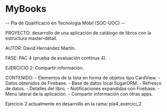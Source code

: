 # MyBooks

-- Pla de Qualificació en Tecnologia Mòbil (SOC-UOC) --

PROYECTO: desarrollo de una aplicación de catálogo de libros con la estructura master-detail.

AUTOR: David Hernández Martín.

FASE: PAC 4 (prueba de evaluación continua 4).

EJERCICIO 2: Compartir información.

CONTENIDO:
            - Elementos de la lista en forma de objetos tipo CardView.
            - Datos obtenidos de Firebase.
            - Base de datos local SugarORM.
            - Refresco de datos.
            - Detalles del libro.
            - Notificaciones expandidas con Firebase.
            - Menú lateral de la aplicación.
            - Compartir información con otras apps.


Ejercicio 2 actualmente en desarrollo en la rama: pla4_exercici_2